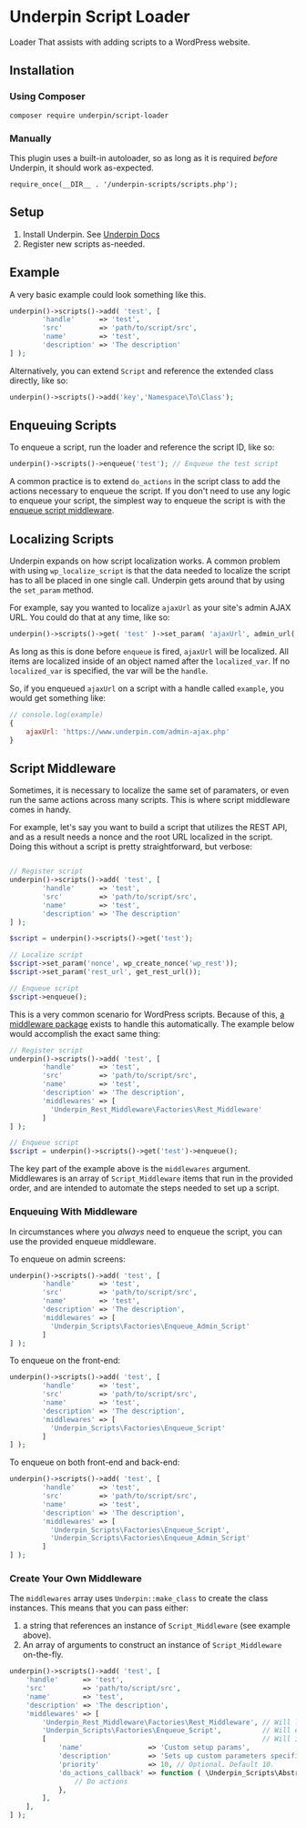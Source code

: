 # Underpin Script Loader

Loader That assists with adding scripts to a WordPress website.

## Installation

### Using Composer

`composer require underpin/script-loader`

### Manually

This plugin uses a built-in autoloader, so as long as it is required _before_
Underpin, it should work as-expected.

`require_once(__DIR__ . '/underpin-scripts/scripts.php');`

## Setup

1. Install Underpin. See [Underpin Docs](https://www.github.com/underpin-wp/underpin)
1. Register new scripts as-needed.

## Example

A very basic example could look something like this.

```php
underpin()->scripts()->add( 'test', [
        'handle'      => 'test',
        'src'         => 'path/to/script/src',
        'name'        => 'test',
        'description' => 'The description'
] );
```

Alternatively, you can extend `Script` and reference the extended class directly, like so:

```php
underpin()->scripts()->add('key','Namespace\To\Class');
```

## Enqueuing Scripts

To enqueue a script, run the loader and reference the script ID, like so:

```php
underpin()->scripts()->enqueue('test'); // Enqueue the test script
```

A common practice is to extend `do_actions` in the script class to add the actions necessary to enqueue the script. If
you don't need to use any logic to enqueue your script, the simplest way to enqueue the script is with
the [enqueue script middleware](#Enqueuing-With-Middleware).

## Localizing Scripts

Underpin expands on how script localization works. A common problem with using `wp_localize_script` is that the data
needed to localize the script has to all be placed in one single call. Underpin gets around that by using
the `set_param`
method.

For example, say you wanted to localize `ajaxUrl` as your site's admin AJAX URL. You could do that at any time, like so:

```php
underpin()->scripts()->get( 'test' )->set_param( 'ajaxUrl', admin_url( 'admin-ajax.php' ) );
```

As long as this is done before `enqueue` is fired, `ajaxUrl` will be localized. All items are localized inside of an
object named after the `localized_var`. If no `localized_var` is specified, the var will be the `handle`.

So, if you enqueued `ajaxUrl` on a script with a handle called `example`, you would get something like:

```js
// console.log(example)
{
	ajaxUrl: 'https://www.underpin.com/admin-ajax.php'
}
```

## Script Middleware

Sometimes, it is necessary to localize the same set of paramaters, or even run the same actions across many scripts.
This is where script middleware comes in handy.

For example, let's say you want to build a script that utilizes the REST API, and as a result needs a nonce and the root
URL localized in the script. Doing this without a script is pretty straightforward, but verbose:

```php

// Register script
underpin()->scripts()->add( 'test', [
        'handle'      => 'test',
        'src'         => 'path/to/script/src',
        'name'        => 'test',
        'description' => 'The description'
] );

$script = underpin()->scripts()->get('test');

// Localize script
$script->set_param('nonce', wp_create_nonce('wp_rest'));
$script->set_param('rest_url', get_rest_url());

// Enqueue script
$script->enqueue();
```

This is a very common scenario for WordPress scripts. Because of
this, [a middleware package](https://www.github.com/underpin-wp/underpin-rest-middleware) exists to handle this
automatically. The example below would accomplish the exact same thing:

```php
// Register script
underpin()->scripts()->add( 'test', [
        'handle'      => 'test',
        'src'         => 'path/to/script/src',
        'name'        => 'test',
        'description' => 'The description',
        'middlewares' => [
          'Underpin_Rest_Middleware\Factories\Rest_Middleware'
        ]
] );

// Enqueue script
$script = underpin()->scripts()->get('test')->enqueue();
```

The key part of the example above is the `middlewares` argument. Middlewares is an array of `Script_Middleware` items
that run in the provided order, and are intended to automate the steps needed to set up a script.

### Enqueuing With Middleware

In circumstances where you _always_ need to enqueue the script, you can use the provided enqueue middleware.

To enqueue on admin screens:

```php
underpin()->scripts()->add( 'test', [
        'handle'      => 'test',
        'src'         => 'path/to/script/src',
        'name'        => 'test',
        'description' => 'The description',
        'middlewares' => [
          'Underpin_Scripts\Factories\Enqueue_Admin_Script'
        ]
] );
```

To enqueue on the front-end:

```php
underpin()->scripts()->add( 'test', [
        'handle'      => 'test',
        'src'         => 'path/to/script/src',
        'name'        => 'test',
        'description' => 'The description',
        'middlewares' => [
          'Underpin_Scripts\Factories\Enqueue_Script'
        ]
] );
```

To enqueue on both front-end and back-end:

```php
underpin()->scripts()->add( 'test', [
        'handle'      => 'test',
        'src'         => 'path/to/script/src',
        'name'        => 'test',
        'description' => 'The description',
        'middlewares' => [
          'Underpin_Scripts\Factories\Enqueue_Script',
          'Underpin_Scripts\Factories\Enqueue_Admin_Script'
        ]
] );
```

### Create Your Own Middleware

The `middlewares` array uses `Underpin::make_class` to create the class instances. This means that you can pass either:

1. a string that references an instance of `Script_Middleware` (see example above).
1. An array of arguments to construct an instance of `Script_Middleware` on-the-fly.

```php
underpin()->scripts()->add( 'test', [
	'handle'      => 'test',
	'src'         => 'path/to/script/src',
	'name'        => 'test',
	'description' => 'The description',
	'middlewares' => [
		'Underpin_Rest_Middleware\Factories\Rest_Middleware', // Will localize script params.
		'Underpin_Scripts\Factories\Enqueue_Script',          // Will enqueue the script on the front end all the time.
		[                                                     // Will instantiate an instance of Script_Middleware_Instance using the provided arguments
			'name'                => 'Custom setup params',
			'description'         => 'Sets up custom parameters specific to this script',
			'priority'            => 10, // Optional. Default 10.
			'do_actions_callback' => function ( \Underpin_Scripts\Abstracts\Script $loader_item ) {
				// Do actions
			},
		],
	],
] );
```